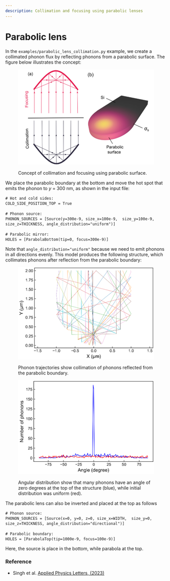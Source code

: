 ```yaml
---
description: Collimation and focusing using parabolic lenses
---
```


# Parabolic lens

In the `examples/parabolic_lens_collimation.py` example, we create a collimated phonon flux by reflecting phonons from a parabolic surface. The figure below illustrates the concept:

<figure><img src="../.gitbook/assets/image (6).png" alt="" width="563"><figcaption><p>Concept of collimation and focusing using parabolic surface.</p></figcaption></figure>

We place the parabolic boundary at the bottom and move the hot spot that emits the phonon to _y_ = 300 nm, as shown in the input file:

```
# Hot and cold sides:
COLD_SIDE_POSITION_TOP = True

# Phonon source:
PHONON_SOURCES = [Source(y=300e-9, size_x=100e-9,  size_y=100e-9, size_z=THICKNESS, angle_distribution="uniform")]

# Parabolic mirror:
HOLES = [ParabolaBottom(tip=0, focus=300e-9)]
```

Note that `angle_distribution="uniform"` because we need to emit phonons in all directions evenly. This model produces the following structure, which collimates phonons after reflection from the parabolic boundary:

<div>

<figure><img src="../.gitbook/assets/image (1).png" alt=""><figcaption><p>Phonon trajectories show collimation of phonons reflected from the parabolic boundary.</p></figcaption></figure>

 

<figure><img src="../.gitbook/assets/image (9).png" alt=""><figcaption><p>Angular distribution show that many phonons have an angle of zero degrees at the top of the structure (blue), while initial distribution was uniform (red).</p></figcaption></figure>

</div>

The parabolic lens can also be inverted and placed at the top as follows

```
# Phonon source:
PHONON_SOURCES = [Source(x=0, y=0, z=0, size_x=WIDTH,  size_y=0, size_z=THICKNESS, angle_distribution="directional")]

# Parabolic boundary:
HOLES = [ParabolaTop(tip=1000e-9, focus=100e-9)]
```

Here, the source is place in the bottom, while parabola at the top.

### Reference

* Singh et al. [Applied Physics Letters, (2023)](https://aip.scitation.org/doi/10.1063/5.0137221)
